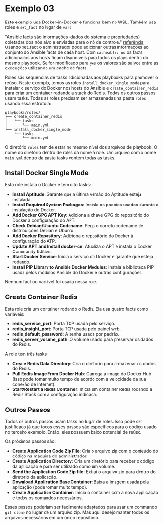 # Exemplo 03

Este exemplo usa Docker-in-Docker e funciona bem no WSL. Também usa roles e `set_fact` no lugar de `vars`

"Ansible facts são informações (dados do sistema e propriedades) coletadas dos nós alvo e enviadas para o nó de controle." [referência](https://www.redhat.com/sysadmin/playing-ansible-facts) Usando set_fact o administrador pode adicionar outras informações ao conjunto do Ansible facts de cada host. Com `cacheable: no` os facts adicionados aos hosts ficam disponíveis para todos os plays dentro do mesmo playbook. Se for modificado para `yes` os valores são salvos entre as execuções utilizando um cache de facts.

Roles são sequências de tasks adicionadas aos playbooks para promover o reúso. Neste exemplo, temos as roles `install_docker_single_mode` para instalar o serviço do Docker nos hosts do Ansible e `create_container_redis` para criar um container rodando a stack do Redis. Todos os outros passos usam tasks. Todas as roles precisam ser armazenadas na pasta `roles` usando essa estrutura:

```
playbooks/roles/
├── create_container_redis
│   └── tasks
│       └── main.yml
└── install_docker_single_mode
    └── tasks
        └── main.yml
```

O diretório `roles` tem de estar no mesmo nível dos arquivos de playbook. O nome do diretório dentro de roles dá nome à role. Um arquivo com o nome `main.yml` dentro da pasta tasks contém todas as tasks.

## Install Docker Single Mode

Esta role instala o Docker e tem oito tasks:

- **Install Aptitude**: Garante que a última versão do Aptitude esteja instalada.
- **Install Required System Packages**: Instala os pacotes usados durante a instalação do Docker.
- **Add Docker GPG APT Key**: Adiciona a chave GPG do repositório do Docker à configuração do APT.
- **Check Debian/Ubuntu Codename**: Pega o correto codename de distribuições Debian e Ubuntu.
- **Add Docker Repository**: Adiciona o repositório do Docker à configuração do ATP.
- **Update APT and Install docker-ce**: Atualiza o APT e instala o Docker Community Edition.
- **Start Docker Service**: Inicia o serviço do Docker e garante que esteja rodando.
- **Install PIP Library to Ansible Docker Modules**: Instala a biblioteca PIP usada pelos módulos Ansible do Docker e outras configurações.

Nenhum fact ou variável foi usada nessa role.

## Create Container Redis

Esta role cria um container rodando o Redis. Ela usa quatro facts como variáveis:

- **redis_service_port**: Porta TCP usada pelo serviço.
- **redis_insight_port**: Porta TCP usada pelo painel web.
- **redis_default_password**: A senha usada por padrão.
- **redis_server_volume_path**: O volume usado para preservar os dados do Redis.

A role tem três tasks:

- **Create Redis Data Directory**: Cria o diretório para armazenar os dados do Redis.
- **Pull Redis Image From Docker Hub**: Carrega a image do Docker Hub (isso pode tomar muito tempo de acordo com a velocidade da sua conexão de Internet).
- **Start/Restart a Redis Container**: Inicia um container Redis rodando a Redis Stack com a configuração indicada.

## Outros Passos

Todos os outros passos usam tasks no lugar de roles. Isso pode ser justificado já que todos esses passos são específicos para o código usado no terceiro exemplo. Então, eles possuem baixo potencial de reúso.

Os próximos passos são:

- **Create Application Code Zip File**: Cria o arquivo zip com o conteúdo do código na máquina do administrador.
- **Create Application Directory**: Cria um diretório para receber o código da aplicação e para ser utilizado como um volume.
- **Send the Application Code Zip file**: Extrai o arquivo zio para dentro do diretório da aplicação.
- **Download Application Base Container**: Baixa a imagem usada pela aplicação (pode tomar muito tempo).
- **Create Application Container**: Inicia o container com a nova applicação e todos os comandos necessários.

Esses passos poderiam ser facilmente adaptados para usar um commando `git clone` no lugar de um arquivo zip. Mas aqui desejo manter todos os arquivos necessários em um único repositório.
